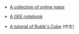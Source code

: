 
* [A collection of online maps](https://github.com/ychenzgithub/Onlinemaps)

* [A GEE notebook](https://github.com/ychenzgithub/GEE)

* [A tutorial of Rubik's Cube](https://github.com/ychenzgithub/RubiksCube) (中文)
